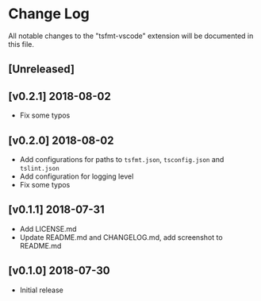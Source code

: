 # Change Log
All notable changes to the "tsfmt-vscode" extension will be documented in this file.

## [Unreleased]

## [v0.2.1] 2018-08-02
- Fix some typos

## [v0.2.0] 2018-08-02
- Add configurations for paths to `tsfmt.json`, `tsconfig.json` and `tslint.json`
- Add configuration for logging level
- Fix some typos

## [v0.1.1] 2018-07-31
- Add LICENSE.md
- Update README.md and CHANGELOG.md, add screenshot to README.md

## [v0.1.0] 2018-07-30
- Initial release
